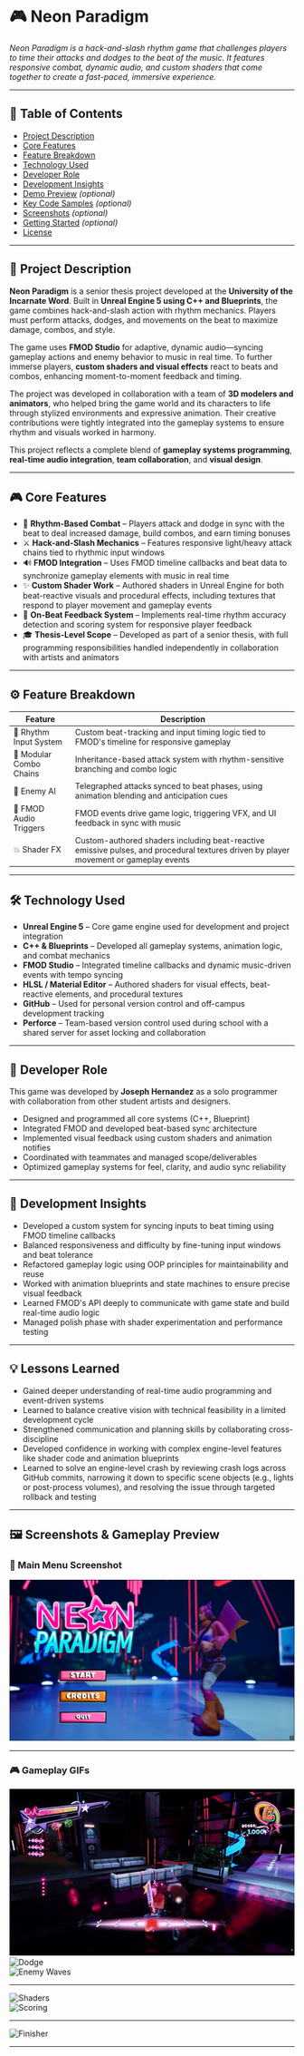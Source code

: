 # 🎮 Neon Paradigm

*Neon Paradigm is a hack-and-slash rhythm game that challenges players to time their attacks and dodges to the beat of the music. It features responsive combat, dynamic audio, and custom shaders that come together to create a fast-paced, immersive experience.*

---

## 📑 Table of Contents

- [Project Description](#project-description)  
- [Core Features](#core-features)  
- [Feature Breakdown](#feature-breakdown)  
- [Technology Used](#technology-used)  
- [Developer Role](#developer-role)  
- [Development Insights](#development-insights)  
- [Demo Preview](#demo-preview) *(optional)*  
- [Key Code Samples](#key-code-samples) *(optional)*  
- [Screenshots](#screenshots) *(optional)*  
- [Getting Started](#getting-started) *(optional)*  
- [License](#license)

---

## 📌 Project Description

**Neon Paradigm** is a senior thesis project developed at the **University of the Incarnate Word**. Built in **Unreal Engine 5 using C++ and Blueprints**, the game combines hack-and-slash action with rhythm mechanics. Players must perform attacks, dodges, and movements on the beat to maximize damage, combos, and style.

The game uses **FMOD Studio** for adaptive, dynamic audio—syncing gameplay actions and enemy behavior to music in real time. To further immerse players, **custom shaders and visual effects** react to beats and combos, enhancing moment-to-moment feedback and timing.

The project was developed in collaboration with a team of **3D modelers and animators**, who helped bring the game world and its characters to life through stylized environments and expressive animation. Their creative contributions were tightly integrated into the gameplay systems to ensure rhythm and visuals worked in harmony.

This project reflects a complete blend of **gameplay systems programming**, **real-time audio integration**, **team collaboration**, and **visual design**.

---

## 🎮 Core Features

- 🎵 **Rhythm-Based Combat** – Players attack and dodge in sync with the beat to deal increased damage, build combos, and earn timing bonuses  
- ⚔️ **Hack-and-Slash Mechanics** – Features responsive light/heavy attack chains tied to rhythmic input windows  
- 🔊 **FMOD Integration** – Uses FMOD timeline callbacks and beat data to synchronize gameplay elements with music in real time  
- ✨ **Custom Shader Work** – Authored shaders in Unreal Engine for both beat-reactive visuals and procedural effects, including textures that respond to player movement and gameplay events  
- 🧠 **On-Beat Feedback System** – Implements real-time rhythm accuracy detection and scoring system for responsive player feedback  
- 🎓 **Thesis-Level Scope** – Developed as part of a senior thesis, with full programming responsibilities handled independently in collaboration with artists and animators

---

## ⚙️ Feature Breakdown

| Feature                | Description                                                                                  |
|------------------------|----------------------------------------------------------------------------------------------|
| 🎯 Rhythm Input System | Custom beat-tracking and input timing logic tied to FMOD's timeline for responsive gameplay |
| 🧱 Modular Combo Chains| Inheritance-based attack system with rhythm-sensitive branching and combo logic             |
| 🧠 Enemy AI            | Telegraphed attacks synced to beat phases, using animation blending and anticipation cues   |
| 🔄 FMOD Audio Triggers | FMOD events drive game logic, triggering VFX, and UI feedback in sync with music |
| 💥 Shader FX           | Custom-authored shaders including beat-reactive emissive pulses, and procedural textures driven by player movement or gameplay events |

---

## 🛠️ Technology Used

- **Unreal Engine 5** – Core game engine used for development and project integration  
- **C++ & Blueprints** – Developed all gameplay systems, animation logic, and combat mechanics  
- **FMOD Studio** – Integrated timeline callbacks and dynamic music-driven events with tempo syncing  
- **HLSL / Material Editor** – Authored shaders for visual effects, beat-reactive elements, and procedural textures  
- **GitHub** – Used for personal version control and off-campus development tracking  
- **Perforce** – Team-based version control used during school with a shared server for asset locking and collaboration  

---

## 👤 Developer Role

This game was developed by **Joseph Hernandez** as a solo programmer with collaboration from other student artists and designers.

- Designed and programmed all core systems (C++, Blueprint)  
- Integrated FMOD and developed beat-based sync architecture  
- Implemented visual feedback using custom shaders and animation notifies  
- Coordinated with teammates and managed scope/deliverables  
- Optimized gameplay systems for feel, clarity, and audio sync reliability

---

## 🧠 Development Insights

- Developed a custom system for syncing inputs to beat timing using FMOD timeline callbacks  
- Balanced responsiveness and difficulty by fine-tuning input windows and beat tolerance  
- Refactored gameplay logic using OOP principles for maintainability and reuse  
- Worked with animation blueprints and state machines to ensure precise visual feedback  
- Learned FMOD's API deeply to communicate with game state and build real-time audio logic  
- Managed polish phase with shader experimentation and performance testing

---

## 💡 Lessons Learned

- Gained deeper understanding of real-time audio programming and event-driven systems  
- Learned to balance creative vision with technical feasibility in a limited development cycle  
- Strengthened communication and planning skills by collaborating cross-discipline  
- Developed confidence in working with complex engine-level features like shader code and animation blueprints
- Learned to solve an engine-level crash by reviewing crash logs across GitHub commits, narrowing it down to specific scene objects (e.g., lights or post-process volumes), and resolving the issue through targeted rollback and testing  

---

## 🖼️ Screenshots & Gameplay Preview

### 📸 Main Menu Screenshot  
![Main Menu](RepoAssets/NeonParadigm_MainMenu.png)

---

### 🎮 Gameplay GIFs

![Combat](RepoAssets/NeonP_Combat1.gif)  
![Dodge](RepoAssets/NeonP_Combat2.gif)  
![Enemy Waves](RepoAssets/NeonP_Combat3.gif)  

---

![Shaders](RepoAssets/NeonP_Shader1.gif)  
![Scoring](RepoAssets/NeonP_Shader2.gif)  

---

![Finisher](RepoAssets/NeonP_Boss.gif)

---

